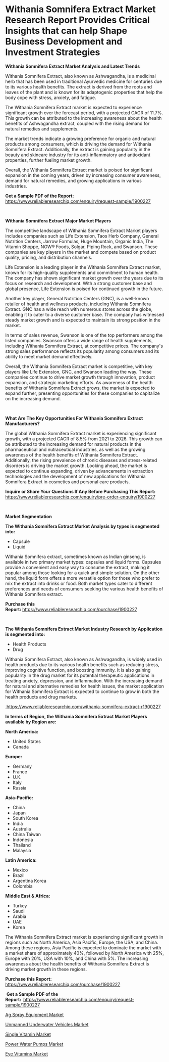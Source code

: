 <p><h1>Withania Somnifera Extract Market Research Report Provides Critical Insights that can help Shape Business Development and Investment Strategies</h1></p><p><strong>Withania Somnifera Extract Market Analysis and Latest Trends</strong></p>
<p><p>Withania Somnifera Extract, also known as Ashwagandha, is a medicinal herb that has been used in traditional Ayurvedic medicine for centuries due to its various health benefits. The extract is derived from the roots and leaves of the plant and is known for its adaptogenic properties that help the body cope with stress, anxiety, and fatigue.</p><p>The Withania Somnifera Extract market is expected to experience significant growth over the forecast period, with a projected CAGR of 11.7%. This growth can be attributed to the increasing awareness about the health benefits of Ashwagandha extract, coupled with the rising demand for natural remedies and supplements. </p><p>The market trends indicate a growing preference for organic and natural products among consumers, which is driving the demand for Withania Somnifera Extract. Additionally, the extract is gaining popularity in the beauty and skincare industry for its anti-inflammatory and antioxidant properties, further fueling market growth.</p><p>Overall, the Withania Somnifera Extract market is poised for significant expansion in the coming years, driven by increasing consumer awareness, demand for natural remedies, and growing applications in various industries.</p></p>
<p><strong>Get a Sample PDF of the Report:&nbsp;</strong> <a href="https://www.reliableresearchiq.com/enquiry/request-sample/1900227">https://www.reliableresearchiq.com/enquiry/request-sample/1900227</a></p>
<p>&nbsp;</p>
<p><strong>Withania Somnifera Extract Major Market Players</strong></p>
<p><p>The competitive landscape of Withania Somnifera Extract Market players includes companies such as Life Extension, Taos Herb Company, General Nutrition Centers, Jarrow Formulas, Huge Mountain, Organic India, The Vitamin Shoppe, NOW® Foods, Solgar, Piping Rock, and Swanson. These companies are key players in the market and compete based on product quality, pricing, and distribution channels.</p><p>Life Extension is a leading player in the Withania Somnifera Extract market, known for its high-quality supplements and commitment to human health. The company has shown significant market growth over the years due to its focus on research and development. With a strong customer base and global presence, Life Extension is poised for continued growth in the future.</p><p>Another key player, General Nutrition Centers (GNC), is a well-known retailer of health and wellness products, including Withania Somnifera Extract. GNC has a wide reach with numerous stores across the globe, enabling it to cater to a diverse customer base. The company has witnessed steady market growth and is expected to maintain its strong position in the market.</p><p>In terms of sales revenue, Swanson is one of the top performers among the listed companies. Swanson offers a wide range of health supplements, including Withania Somnifera Extract, at competitive prices. The company's strong sales performance reflects its popularity among consumers and its ability to meet market demand effectively.</p><p>Overall, the Withania Somnifera Extract market is competitive, with key players like Life Extension, GNC, and Swanson leading the way. These companies continue to drive market growth through innovation, product expansion, and strategic marketing efforts. As awareness of the health benefits of Withania Somnifera Extract grows, the market is expected to expand further, presenting opportunities for these companies to capitalize on the increasing demand.</p></p>
<p>&nbsp;</p>
<p><strong>What Are The Key Opportunities For Withania Somnifera Extract Manufacturers?</strong></p>
<p><p>The global Withania Somnifera Extract market is experiencing significant growth, with a projected CAGR of 8.5% from 2021 to 2026. This growth can be attributed to the increasing demand for natural products in the pharmaceutical and nutraceutical industries, as well as the growing awareness of the health benefits of Withania Somnifera Extract. Additionally, the rising prevalence of chronic diseases and stress-related disorders is driving the market growth. Looking ahead, the market is expected to continue expanding, driven by advancements in extraction technologies and the development of new applications for Withania Somnifera Extract in cosmetics and personal care products.</p></p>
<p><strong>Inquire or Share Your Questions If Any Before Purchasing This Report:</strong> <a href="https://www.reliableresearchiq.com/enquiry/pre-order-enquiry/1900227">https://www.reliableresearchiq.com/enquiry/pre-order-enquiry/1900227</a></p>
<p>&nbsp;</p>
<p><strong>Market Segmentation</strong></p>
<p><strong>The Withania Somnifera Extract Market Analysis by types is segmented into:</strong></p>
<p><ul><li>Capsule</li><li>Liquid</li></ul></p>
<p><p>Withania Somnifera extract, sometimes known as Indian ginseng, is available in two primary market types: capsules and liquid forms. Capsules provide a convenient and easy way to consume the extract, making it popular among those looking for a quick and simple solution. On the other hand, the liquid form offers a more versatile option for those who prefer to mix the extract into drinks or food. Both market types cater to different preferences and needs of consumers seeking the various health benefits of Withania Somnifera extract.</p></p>
<p><strong>Purchase this Report:&nbsp;</strong><a href="https://www.reliableresearchiq.com/purchase/1900227">https://www.reliableresearchiq.com/purchase/1900227</a></p>
<p>&nbsp;</p>
<p><strong>The Withania Somnifera Extract Market Industry Research by Application is segmented into:</strong></p>
<p><ul><li>Health Products</li><li>Drug</li></ul></p>
<p><p>Withania Somnifera Extract, also known as Ashwagandha, is widely used in health products due to its various health benefits such as reducing stress, improving cognitive function, and boosting immunity. It is also gaining popularity in the drug market for its potential therapeutic applications in treating anxiety, depression, and inflammation. With the increasing demand for natural and alternative remedies for health issues, the market application for Withania Somnifera Extract is expected to continue to grow in both the health products and drug markets.</p></p>
<p><a href="https://www.reliableresearchiq.com/withania-somnifera-extract-r1900227">&nbsp;https://www.reliableresearchiq.com/withania-somnifera-extract-r1900227</a></p>
<p><strong>In terms of Region, the Withania Somnifera Extract Market Players available by Region are:</strong></p>
<p>
    <p> <strong> North America: </strong>
        <ul>
            <li>United States</li>
            <li>Canada</li>
        </ul>
        </p> 
    <p> <strong> Europe: </strong>
        <ul>
            <li>Germany</li>
            <li>France</li>
            <li>U.K.</li>
            <li>Italy</li>
            <li>Russia</li>
        </ul>
        </p> 
    <p> <strong> Asia-Pacific: </strong>
        <ul>
            <li>China</li>
            <li>Japan</li>
            <li>South Korea</li>
            <li>India</li>
            <li>Australia</li>
            <li>China Taiwan</li>
            <li>Indonesia</li>
            <li>Thailand</li>
            <li>Malaysia</li>
        </ul>
        </p> 
    <p> <strong> Latin America: </strong>
        <ul>
            <li>Mexico</li>
            <li>Brazil</li>
            <li>Argentina Korea</li>
            <li>Colombia</li>
        </ul>
        </p> 
    <p> <strong> Middle East & Africa: </strong>
        <ul>
            <li>Turkey</li>
            <li>Saudi</li>
            <li>Arabia</li>
            <li>UAE</li>
            <li>Korea</li>
        </ul>
    </p>
    </p>
<p><p>The Withania Somnifera Extract market is experiencing significant growth in regions such as North America, Asia Pacific, Europe, the USA, and China. Among these regions, Asia Pacific is expected to dominate the market with a market share of approximately 40%, followed by North America with 25%, Europe with 20%, USA with 10%, and China with 5%. The increasing awareness about the health benefits of Withania Somnifera Extract is driving market growth in these regions.</p></p>
<p><strong>Purchase this Report: </strong><a href="https://www.reliableresearchiq.com/purchase/1900227">https://www.reliableresearchiq.com/purchase/1900227</a></p>
<p>&nbsp;<strong>Get a Sample PDF of the Report:&nbsp;&nbsp;</strong><a href="https://www.reliableresearchiq.com/enquiry/request-sample/1900227">https://www.reliableresearchiq.com/enquiry/request-sample/1900227</a></p>
<p><strong></strong></p>
<p><p><a href="https://medium.com/@gwendolynbruen/ag-spray-equipment-market-share-market-analysis-growth-trends-forecasts-for-period-from-2024-41b398a30334">Ag Spray Equipment Market</a></p><p><a href="https://medium.com/@jewelmohr42/unmanned-underwater-vehicles-market-overview-global-market-trends-and-future-prospects-from-2024-e4609d72bab8">Unmanned Underwater Vehicles Market</a></p><p><a href="https://github.com/mandarincruisesvn/Market-Research-Report-List-1/blob/main/single-vitamin-market.md">Single Vitamin Market</a></p><p><a href="https://medium.com/@rosslarkin2012/emerging-trends-in-power-water-pumps-market-global-outlook-and-future-prospects-from-2024-2031-7b695a108e2b">Power Water Pumps Market</a></p><p><a href="https://github.com/RichRobinson5/Market-Research-Report-List-6/blob/main/eye-vitamins-market.md">Eye Vitamins Market</a></p></p>